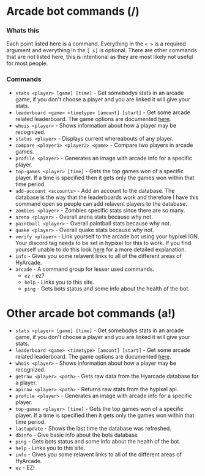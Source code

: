 # Arcade bot commands (/)

### Whats this
Each point listed here is a command. Everything in the `< >` is a required argument and everything in the `[ s]` is optional.
There are other commands that are not listed here, this is intentional as they are most likely not useful for most people.

### Commands
* `stats <player> [game] [time]` - Get somebodys stats in an arcade game, if you don't choose a player and you are linked it will give your stats.
* `leaderboard <game> <timetype> [amount] [start]` - Get some arcade related leaderboard. The game options are documented [here](./bots/Leaderboards).
* `whois <player>` - Shows information about how a player may be recognized.
* `status <player>` - Displays current whereabouts of any player.
* `compare <player1> <player2> <game>` - Compare two players in arcade games.
* `profile <player>` - Generates an image with arcade info for a specific player.
* `top-games <player> [time]` - Gets the top games won of a specific player. If a time is specified then it gets only the games won within that time period.
* `add-account <accounts>` - Add an account to the database. The database is the way that the leaderboards work and therefore I have this command open so people can add relavent players to the database. 
* `zombies <player>` - Zombies specific stats since there are so many.
* `arena <player>` - Overall arena stats because why not.
* `paintball <player>` - Overall paintball stats because why not.
* `quake <player>` - Overall quake stats because why not.
* `verify <player>` - Link yourself to the arcade bot using your hypixel IGN. Your discord tag needs to be set in hypixel for this to work. If you find yourself unable to do this look [here](./bots/Verify) for a more detailed explanation.
* `info` - Gives you some relavent links to all of the different areas of HyArcade.
* `arcade` - A command group for lesser used commands.
  * `ez` - ez?
  * `help` - Links you to this site.
  * `ping` - Gets bots status and some info about the health of the bot.

# Other arcade bot commands (a!)

* `stats <player> [game] [time]` - Get somebodys stats in an arcade game, if you don't choose a player and you are linked it will give your stats.
* `leaderboard <game> <timetype> [amount] [start]` - Get some arcade related leaderboard. The game options are documented [here](./bots/Leaderboards).
* `whois <player>` - Shows information about how a player may be recognized.
* `getraw <player> <path>` - Gets raw data from the Hyarcade database for a player.
* `apiraw <player> <path>` - Returns raw stats from the hypixel api.
* `profile <player>` - Generates an image with arcade info for a specific player.
* `top-games <player> [time]` - Gets the top games won of a specific player. If a time is specified then it gets only the games won within that time period.
* `lastupdate` - Shows the last time the database was refreshed.
* `dbinfo` - Give basic info about the bots database
* `ping` - Gets bots status and some info about the health of the bot.
* `help` - Links you to this site.
* `info` - Gives you some relavent links to all of the different areas of HyArcade.
* `ez` - EZ!